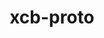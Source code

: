 ---
title: "xcb-proto"
layout: cache
categories: [package, v2025.07.0]
meta: {"compilers": ["none"], "num_specs": 7, "num_specs_by_stack": {"data-vis-sdk": 1, "e4s": 3, "e4s-oneapi": 1, "e4s-rocm-external": 1, "hep": 1, "ml-linux-x86_64-rocm": 1, "root": 7}, "oss": ["ubuntu20.04", "ubuntu22.04", "ubuntu24.04"], "platforms": ["linux"], "stacks": ["data-vis-sdk", "e4s", "e4s-oneapi", "e4s-rocm-external", "hep", "ml-linux-x86_64-rocm", "root"], "targets": ["x86_64_v3"], "versions": ["1.17.0"]}
spec_details: [{"compiler": "none", "hash": "5zdl76edr4kch7ysyf4ftmh2ebhmitfm", "os": "ubuntu20.04", "platform": "linux", "size": "-", "stacks": ["data-vis-sdk", "root"], "target": "x86_64_v3", "variants": ["build_system=autotools"], "versions": ["1.17.0"]}, {"compiler": "none", "hash": "i3e6rzyzmnlw3qgvre6sapbkbhgvzf6a", "os": "ubuntu22.04", "platform": "linux", "size": "-", "stacks": ["e4s-oneapi", "root"], "target": "x86_64_v3", "variants": ["build_system=autotools"], "versions": ["1.17.0"]}, {"compiler": "none", "hash": "kjr5sedx7mypas4vvemxauyjsbespu76", "os": "ubuntu24.04", "platform": "linux", "size": "-", "stacks": ["ml-linux-x86_64-rocm", "root"], "target": "x86_64_v3", "variants": ["build_system=autotools"], "versions": ["1.17.0"]}, {"compiler": "none", "hash": "m7byeash7tw6n75dggpxjsdtqzd7u3mf", "os": "ubuntu22.04", "platform": "linux", "size": "-", "stacks": ["e4s", "e4s-rocm-external", "root"], "target": "x86_64_v3", "variants": ["build_system=autotools"], "versions": ["1.17.0"]}, {"compiler": "none", "hash": "mar7cjp33sgdij7pxncp2lti5iknq6ke", "os": "ubuntu22.04", "platform": "linux", "size": "-", "stacks": ["e4s", "root"], "target": "x86_64_v3", "variants": ["build_system=autotools"], "versions": ["1.17.0"]}, {"compiler": "none", "hash": "rlmdo2wvpvxdr6ncndu5r3rnjiy7smgq", "os": "ubuntu22.04", "platform": "linux", "size": "-", "stacks": ["e4s", "root"], "target": "x86_64_v3", "variants": ["build_system=autotools"], "versions": ["1.17.0"]}, {"compiler": "none", "hash": "wavbv47bimswfc6exkdmdhuqted6mxvb", "os": "ubuntu22.04", "platform": "linux", "size": "-", "stacks": ["hep", "root"], "target": "x86_64_v3", "variants": ["build_system=autotools"], "versions": ["1.17.0"]}]
---
